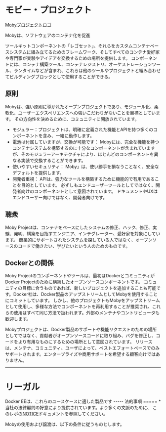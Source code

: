 ﻿


モビー・プロジェクト
================

[Mobyプロジェクトロゴ](docs/static_files/moby-project-logo.png "The Moby Project")

Mobyは、ソフトウェアのコンテナ化を促進

ツールキットコンポーネントの「レゴセット」、それらをカスタムコンテナベースシステムに組み立てるためのフレームワーク、そしてすべてのコンテナ愛好家や専門家が実験やアイデアを交換するための場所を提供します。
コンポーネントには、コンテナ構築ツール、コンテナレジストリ、オーケストレーションツール、ランタイムなどが含まれ、これらは他のツールやプロジェクトと組み合わせてビルディングブロックとして使用することができる。

## 原則

Mobyは、強い原則に導かれたオープンプロジェクトであり、モジュール化、柔軟化、ユーザーエクスペリエンスへの強いこだわりがないことを目標としています。
その方向性を決めるために、コミュニティに開放されています。

- モジュラー：プロジェクトは、明確に定義された機能とAPIを持つ多くのコンポーネントを含み、一緒に動作します。
- 電池は付属していますが、交換が可能です： Mobyには、完全な機能を持つコンテナシステムを構築するのに十分なコンポーネントが含まれていますが、そのモジュラーアーキテクチャにより、ほとんどのコンポーネントを異なる実装で交換することができます。
- 使いやすいセキュリティ： Moby」は、使い勝手を損なうことなく、安全なデフォルトを提供します。
- 開発者重視： APIは、強力なツールを構築するために機能的で有用であることを目的としています。
必ずしもエンドユーザーツールとしてではなく、開発者向けのコンポーネントとして意図されています。
ドキュメントやUXはエンドユーザー向けではなく、開発者向けです。

## 聴衆

Moby Projectは、コンテナをベースにしたシステムの修正、ハック、修正、実験、発明、構築を目指すエンジニア、インテグレーター、愛好家を対象にしています。
商業的にサポートされたシステムを探している人ではなく、オープンソースのコードで働きたい、学びたいという人のためのものです。

## Dockerとの関係

Moby Projectのコンポーネントやツールは、最初はDockerとコミュニティがDocker Projectのために構築したオープンソースコンポーネントです。
コミュニティの目標に合うものであれば、新しいプロジェクトを追加することも可能です。Docker社は、Docker製品のアップストリームとしてMobyを使用することにコミットしています。
しかし、他のプロジェクトもMobyをアップストリームとして使用し、多様な方法でコンポーネントを再利用することが推奨され、これらの使用はすべて同じ方法で扱われます。外部のメンテナやコントリビュータも歓迎します。

Mobyプロジェクトは、Docker製品のサポートや機能リクエストのための場所としてではなく、貢献者がオープンソースコードに取り組み、バグを修正し、コードをより有用なものにするための場所として意図されています。
リリースは、メンテナ、コミュニティ、ユーザによって、ベストエフォートベースでのみサポートされます。エンタープライズや商用サポートを希望する顧客向けではありません。

-----

リーガル
=====

Docker EEは、これらのユースケースに適した製品です ----- 法的事項 ===== *当社の法律顧問の好意により提供されています。より多くの文脈のために、
このレポの[NOTICE](https://github.com/moby/moby/blob/master/NOTICE)ドキュメントを参照してください。

Mobyの使用および譲渡は、以下の条件に従うものとします。


